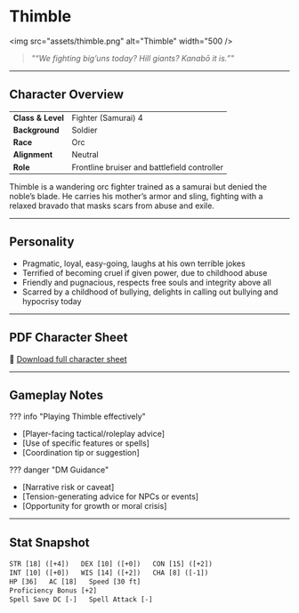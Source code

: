 # Thimble

<img src="assets/thimble.png" alt="Thimble" width="500 />

> *"“We fighting big’uns today? Hill giants? Kanabō it is.”"*

---

## Character Overview

|                   |                                      |
| ----------------- | ------------------------------------ |
| **Class & Level** | Fighter (Samurai) 4           |
| **Background**    | Soldier                         |
| **Race**          | Orc                               |
| **Alignment**     | Neutral                          |
| **Role**          | Frontline bruiser and battlefield controller                 |

Thimble is a wandering orc fighter trained as a samurai but denied the noble’s blade. He carries his mother’s armor and sling, fighting with a relaxed bravado that masks scars from abuse and exile.

---

## Personality

* Pragmatic, loyal, easy-going, laughs at his own terrible jokes
* Terrified of becoming cruel if given power, due to childhood abuse
* Friendly and pugnacious, respects free souls and integrity above all
* Scarred by a childhood of bullying, delights in calling out bullying and hypocrisy today

---

## PDF Character Sheet

📄 [Download full character sheet](assets/thimble.pdf)

---

## Gameplay Notes

??? info "Playing Thimble effectively"
- [Player-facing tactical/roleplay advice]
- [Use of specific features or spells]
- [Coordination tip or suggestion]

??? danger "DM Guidance"
- [Narrative risk or caveat]
- [Tension-generating advice for NPCs or events]
- [Opportunity for growth or moral crisis]

---

## Stat Snapshot

```text
STR [18] ([+4])   DEX [10] ([+0])   CON [15] ([+2])
INT [10] ([+0])   WIS [14] ([+2])   CHA [8] ([-1])
HP [36]   AC [18]   Speed [30 ft]
Proficiency Bonus [+2]
Spell Save DC [-]   Spell Attack [-]
